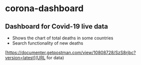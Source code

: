 # corona-dashboard
## Dashboard for Covid-19 live data
- Shows the chart of total deaths in some countries
- Search functionality of new deaths

[https://documenter.getpostman.com/view/10808728/SzS8rjbc?version=latest](URL for data)
